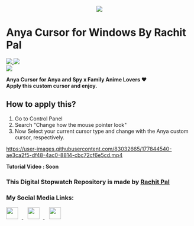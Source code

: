 <p align="center">
    <img src="https://telegra.ph/file/debb7bcf20a12625c0b8f.gif">
</p>

# Anya Cursor for Windows By Rachit Pal

<a href="https://myanimelist.net/character/170256/Anya_Forger?q=anya%20forger&cat=character"> <img src="https://svgur.com/i/itV.svg" />
<a href="https://github.com/Rachit-Pal"> <img src="https://svgur.com/i/itd.svg" /> <br>
<a href="https://drive.google.com/file/d/14oarsJNrtuw0IzWXmYbli6EUxA6wh5_O/view?usp=sharing"> <img src="https://svgur.com/i/isR.svg" /> </a>

<b> Anya Cursor for Anya and Spy x Family Anime Lovers ♥️ <br> Apply this custom cursor and enjoy. </b>

## How to apply this?

1. Go to Control Panel
2. Search "Change how the mouse pointer look"
3. Now Select your current cursor type and change with the Anya custom cursor, respectively.

https://user-images.githubusercontent.com/83032665/177844540-ae3ca2f5-df48-4ac0-8814-cbc72cf6e5cd.mp4
    
<b> Tutorial Video : Soon </b>

### This Digital Stopwatch Repository is made by [Rachit Pal](https://www.github.com/Rachit-Pal/)

### My Social Media Links:

<a href="https://t.me/SAlTAM4" target="_blank">
  <img style="margin-right: 10px;" width="32" height="32" src="https://www.freepnglogos.com/uploads/telegram-logo-png-0.png">
</a>&nbsp;&nbsp;

<a href="https://www.instagram.com/RachitKrPal/" target="_blank">
  <img style="margin-right: 10px;" width="32" height="32" src="https://www.freepnglogos.com/uploads/logo-ig-png/logo-ig-instagram-new-logo-vector-download-13.png">
</a>&nbsp;&nbsp;

<a href="https://www.twitter.com/RachitKrPal/" target="_blank">
  <img style="margin-right: 10px," width="32" height="32 "src="https://www.freepnglogos.com/uploads/twitter-logo-png/twitter-icon-circle-png-logo-8.png"></a>
